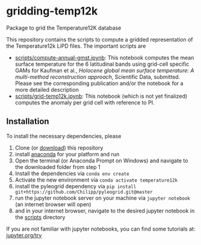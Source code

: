# gridding-temp12k
Package to grid the Temperature12K database

This repository contains the scripts to compute a gridded representation of the
Temperature12k LiPD files. The important scripts are

- [scripts/compute-annual-gmst.ipynb](scripts/compute-annual-gmst.ipynb): This
  notebook computes the mean surface temperature for the 6 latitudinal bands
	using grid-cell specific GAMs for
	Kaufman et al., *Holocene global mean surface temperature: A multi-method
	reconstruction approach*, Scientific Data, submitted. Please see the
	corresponding publication and/or the notebook for a more detailed description
- [scripts/grid-temp12k.ipynb](scripts/grid-temp12k.ipynb): This notebook
  (which is not yet finalized) computes the anomaly per grid cell with reference
	to PI.

## Installation
To install the necessary dependencies, please

1. Clone (or [download](https://github.com/Chilipp/gridding-temp12k/archive/master.zip)) this repository
2. install [anaconda](https://conda.io/en/latest/miniconda.html) for your
   platform and run
3. Open the terminal (or Anaconda Prompt on Windows) and navigate to the
   downloaded folder from step 1
4. Install the dependencies via `conda env create`
5. Activate the new environment via `conda activate temperature12k`
6. install the pyleogrid dependency via
   `pip install git+https://github.com/Chilipp/pyleogrid.git@master`
7. run the jupyter notebook server on your machine via `jupyter notebook` (an
	 internet browser will open)
8. and in your internet browser, navigate to the desired jupyter notebook in
   the [scripts](scripts) directory

If you are not familiar with jupyter notebooks, you can find some tutorials
at: [jupyter.org/try](https://jupyter.org/try)
